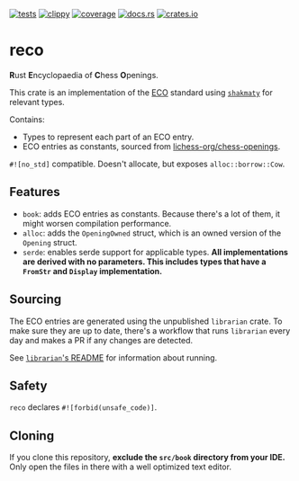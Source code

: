 [![tests](https://img.shields.io/github/actions/workflow/status/tigerros/reco/test.yml?label=tests)](https://github.com/tigerros/reco/actions/workflows/test.yml)
[![clippy](https://img.shields.io/github/actions/workflow/status/tigerros/reco/clippy.yml?label=clippy)](https://github.com/tigerros/reco/actions/workflows/clippy.yml)
[![coverage](https://img.shields.io/codecov/c/gh/tigerros/reco)](https://app.codecov.io/gh/tigerros/reco/)
[![docs.rs](https://img.shields.io/docsrs/reco?logo=docs.rs&label=docs.rs)](https://docs.rs/reco/)
[![crates.io](https://img.shields.io/crates/v/reco?logo=rust)](https://crates.io/crates/reco)

# reco
**R**ust **E**ncyclopaedia of **C**hess **O**penings.

This crate is an implementation of the [ECO](https://en.wikipedia.org/wiki/Encyclopaedia_of_Chess_Openings) standard using [`shakmaty`](https://crates.io/crates/shakmaty) for relevant types.

Contains:
- Types to represent each part of an ECO entry.
- ECO entries as constants, sourced from [lichess-org/chess-openings](https://github.com/lichess-org/chess-openings).

`#![no_std]` compatible. Doesn't allocate, but exposes `alloc::borrow::Cow`.

## Features
- `book`: adds ECO entries as constants. Because there's a lot of them, it might worsen compilation performance.
- `alloc`: adds the `OpeningOwned` struct, which is an owned version of the `Opening` struct.
- `serde`: enables serde support for applicable types. **All implementations are derived with no parameters. This includes types that have a `FromStr` and `Display` implementation.**

## Sourcing
The ECO entries are generated using the unpublished `librarian` crate.
To make sure they are up to date, there's a workflow that runs `librarian` every day and makes a PR if any changes are detected.

See [`librarian`'s README](https://github.com/tigerros/reco/tree/master/librarian/README.md) for information about running.

## Safety
`reco` declares `#![forbid(unsafe_code)]`.

## Cloning
If you clone this repository, **exclude the `src/book` directory from your IDE.**
Only open the files in there with a well optimized text editor.